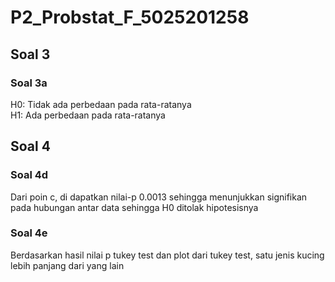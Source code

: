 # P2_Probstat_F_5025201258


## Soal 3
### Soal 3a
H0: Tidak ada perbedaan pada rata-ratanya \
H1: Ada perbedaan pada rata-ratanya


## Soal 4

### Soal 4d
Dari poin c, di dapatkan nilai-p 0.0013 sehingga menunjukkan signifikan pada hubungan antar data sehingga H0 ditolak hipotesisnya

### Soal 4e
Berdasarkan hasil nilai p tukey test dan plot dari tukey test, satu jenis kucing lebih panjang dari yang lain
